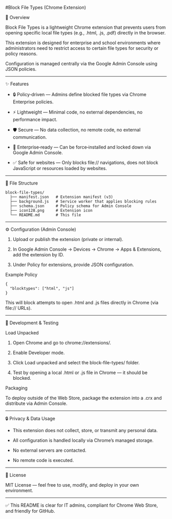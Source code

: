 #Block File Types (Chrome Extension)

📌 Overview


Block File Types is a lightweight Chrome extension that prevents users from opening specific local file types (e.g., .html, .js, .pdf) directly in the browser.

This extension is designed for enterprise and school environments where administrators need to restrict access to certain file types for security or policy reasons.

Configuration is managed centrally via the Google Admin Console using JSON policies.


---

✨ Features

- 🔒 Policy‑driven — Admins define blocked file types via Chrome Enterprise policies.

- ⚡ Lightweight — Minimal code, no external dependencies, no performance impact.

- 🛡️ Secure — No data collection, no remote code, no external communication.

- 🏫 Enterprise‑ready — Can be force‑installed and locked down via Google Admin Console.

- ✅ Safe for websites — Only blocks file:// navigations, does not block JavaScript or resources loaded by websites.


---

📂 File Structure

	block-file-types/
	  ├── manifest.json   # Extension manifest (v3)
	  ├── background.js   # Service worker that applies blocking rules
	  ├── schema.json     # Policy schema for Admin Console
	  ├── icon128.png     # Extension icon
	  └── README.md       # This file


---

⚙️ Configuration (Admin Console)

1. Upload or publish the extension (private or internal).

2. In Google Admin Console → Devices → Chrome → Apps & Extensions, add the extension by ID.

3. Under Policy for extensions, provide JSON configuration.

Example Policy

	{
	  "blocktypes": ["html", "js"]
	}

This will block attempts to open .html and .js files directly in Chrome (via file:// URLs).


---

🔧 Development & Testing

Load Unpacked

1. Open Chrome and go to chrome://extensions/.

2. Enable Developer mode.

3. Click Load unpacked and select the block-file-types/ folder.

4. Test by opening a local .html or .js file in Chrome — it should be blocked.

Packaging


To deploy outside of the Web Store, package the extension into a .crx and distribute via Admin Console.


---

🔒 Privacy & Data Usage

- This extension does not collect, store, or transmit any personal data.

- All configuration is handled locally via Chrome’s managed storage.

- No external servers are contacted.

- No remote code is executed.


---

📜 License


MIT License — feel free to use, modify, and deploy in your own environment.


---
✅ This README is clear for IT admins, compliant for Chrome Web Store, and friendly for GitHub.
